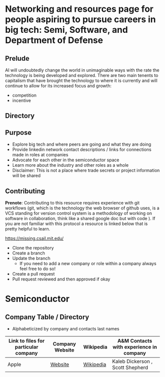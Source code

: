 # Networking and resources page for people aspiring to pursue careers in big tech: Semi, Software, and Department of Defense

## Prelude
AI will undoubtedly change the world in unimaginable ways with the rate the technology is being developed and explored. There are two main tenents to capitalism that have brought the technology to where it is currently and will continue to allow for its increased focus and growth: 

- competition
- incentive


## Directory


## Purpose

- Explore big tech and where peers are going and what they are doing
- Provide linkedin network contact descriptions / links for connections made in roles at companies
- Advocate for each other in the semiconductor space
- Learn more about the industry and other roles as a whole
- Disclaimer: This is not a place where trade secrets or project information will be shared
    
## Contributing

**Prenote**:
Contributing to this resource requires experience with git workflows (git, which is the technology the web browser of github uses, is a VCS standing for version control system is a methodology of working on software in collaboration, think like a shared google doc but with code ). If you are not familiar with this protocol a resource is linked below that is pretty helpful to learn.

https://missing.csail.mit.edu/

- Clone the repository
- Create a branch
- Update the branch
  - If you need to add a new company or role within a company always feel free to do so! 
- Create a pull request
- Pull request reviewed and then approved if okay

# Semiconductor

## Company Table / Directory

- Alphabeticized by company and contacts last names

| Link to files for particular company | Company Website | Wikipedia | A&M Contacts with experience in company |
| -------- | -------- | -------- | -------- | 
| Apple | [Website](https://www.apple.com) | [Wikipedia](https://en.wikipedia.org/wiki/IBM) | Kaleb Dickerson , Scott Shepherd | 







    

